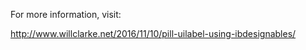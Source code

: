 For more information, visit:

http://www.willclarke.net/2016/11/10/pill-uilabel-using-ibdesignables/

